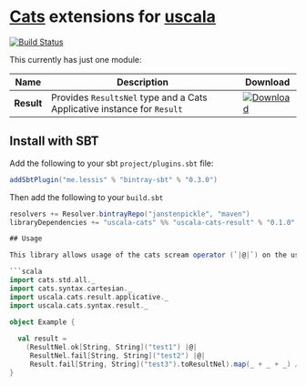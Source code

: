 # [Cats](https://github.com/typelevel/cats) extensions for [uscala](https://github.com/albertpastrana/uscala)

[![Build Status](https://travis-ci.org/janstenpickle/uscala-cats.svg?branch=master)](https://travis-ci.org/janstenpickle/uscala-cats)

This currently has just one module:

|Name|Description|Download|
|---|---|---|
|**Result** | Provides `ResultsNel` type and a Cats Applicative instance for `Result` | [![Download](https://api.bintray.com/packages/janstenpickle/maven/uscala-cats-result/images/download.svg)](https://bintray.com/janstenpickle/maven/uscala-cats-result/_latestVersion) |


## Install with SBT
Add the following to your sbt `project/plugins.sbt` file:
```scala
addSbtPlugin("me.lessis" % "bintray-sbt" % "0.3.0")
```
Then add the following to your `build.sbt`
```scala
resolvers += Resolver.bintrayRepo("janstenpickle", "maven")
libraryDependencies += "uscala-cats" %% "uscala-cats-result" % "0.1.0"

## Usage

This library allows usage of the cats scream operator (`|@|`) on the uscala Result type.

```scala
import cats.std.all._
import cats.syntax.cartesian._
import uscala.cats.result.applicative._
import uscala.cats.syntax.result._

object Example {
  
  val result = 
    (ResultNel.ok[String, String]("test1") |@|
     ResultNel.fail[String, String]("test2") |@|
     Result.fail[String, String]("test3").toResultNel).map(_ + _ + _) // = Fail(NonEmptyList("test2", "test3"))
}
```